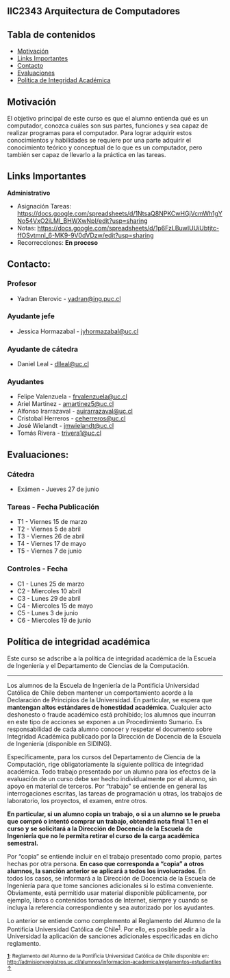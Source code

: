 ## IIC2343 Arquitectura de Computadores

## Tabla de contenidos
 * [Motivación](#motivación)
 * [Links Importantes](#links-importantes)
 * [Contacto](#contacto)
 * [Evaluaciones](#evaluaciones)
 * [Política de Integridad Académica](#política-de-integridad-académica)

## Motivación
El objetivo principal de este curso es que el alumno entienda qué es un computador, conozca cuáles son
sus partes, funciones y sea capaz de realizar programas para el computador. Para lograr adquirir
estos conocimientos y habilidades se requiere por una parte adquirir el conocimiento teórico y conceptual de
lo que es un computador, pero también ser capaz de llevarlo a la práctica en las tareas.

## Links Importantes
**Administrativo**
* Asignación Tareas: https://docs.google.com/spreadsheets/d/1NtsaQ8NPKCwHGjVcmWh1gYNo54VxO2iLMI_BHWXwNpI/edit?usp=sharing
* Notas: https://docs.google.com/spreadsheets/d/1p6FzLBuwIUUiUbtjtc-ffOSvtmnI_6-MK9-9V0dVDzw/edit?usp=sharing
* Recorrecciones: **En proceso**

## Contacto:
### Profesor
- Yadran Eterovic - yadran@ing.puc.cl
### Ayudante jefe
- Jessica Hormazabal - jyhormazabal@uc.cl
### Ayudante de cátedra
- Daniel Leal - dlleal@uc.cl
### Ayudantes
- Felipe Valenzuela - frvalenzuela@uc.cl
- Ariel Martinez - amartinez5@uc.cl
- Alfonso Irarrazaval - auirarrazaval@uc.cl
- Cristobal Herreros - ceherreros@uc.cl
- José Wielandt - jmwielandt@uc.cl
- Tomás Rivera - trivera1@uc.cl

## Evaluaciones:
### Cátedra
- Exámen - Jueves 27 de junio

### Tareas - Fecha Publicación

- T1 - Viernes 15 de marzo
- T2 - Viernes 5 de abril
- T3 - Viernes 26 de abril
- T4 - Viernes 17 de mayo
- T5 - Viernes 7 de junio

### Controles - Fecha

- C1 - Lunes 25 de marzo 
- C2 - Miercoles 10 abril
- C3 - Lunes 29 de abril
- C4 - Miercoles 15 de mayo
- C5 - Lunes 3 de junio
- C6 - Miercoles 19 de junio

## Política de integridad académica
Este curso se adscribe a la política de integridad académica de la Escuela de Ingeniería y el Departamento de Ciencias de la Computación.

---

Los alumnos de la Escuela de Ingeniería de la Pontificia Universidad Católica de Chile deben mantener un comportamiento acorde a la Declaración de Principios de la Universidad.  En particular, se espera que **mantengan altos estándares de honestidad académica**.  Cualquier acto deshonesto o fraude académico está prohibido; los alumnos que incurran en este tipo de acciones se exponen a un Procedimiento Sumario. Es responsabilidad de cada alumno conocer y respetar el documento sobre Integridad Académica publicado por la Dirección de Docencia de la Escuela de Ingeniería (disponible en SIDING).

Específicamente, para los cursos del Departamento de Ciencia de la Computación, rige obligatoriamente la siguiente política de integridad académica. Todo trabajo presentado por un alumno para los efectos de la evaluación de un curso debe ser hecho individualmente por el alumno, sin apoyo en material de terceros.  Por “trabajo” se entiende en general las interrogaciones escritas, las tareas de programación u otras, los trabajos de laboratorio, los proyectos, el examen, entre otros.

**En particular, si un alumno copia un trabajo, o si a un alumno se le prueba que compró o intentó comprar un trabajo, obtendrá nota final 1.1 en el curso y se solicitará a la Dirección de Docencia de la Escuela de Ingeniería que no le permita retirar el curso de la carga académica semestral.**

Por “copia” se entiende incluir en el trabajo presentado como propio, partes hechas por otra persona.  **En caso que corresponda a “copia” a otros alumnos, la sanción anterior se aplicará a todos los involucrados**.  En todos los casos, se informará a la Dirección de Docencia de la Escuela de Ingeniería para que tome sanciones adicionales si lo estima conveniente. Obviamente, está permitido usar material disponible públicamente, por ejemplo, libros o contenidos tomados de Internet, siempre y cuando se incluya la referencia correspondiente y sea autorizado por los ayudantes.

Lo anterior se entiende como complemento al Reglamento del Alumno de la Pontificia Universidad Católica de 
Chile<sup><a name="pucCLBack">[1](#pucCL)</a></sup>.  Por ello, es posible pedir a la Universidad la aplicación de sanciones adicionales especificadas en dicho reglamento.

<sub>**<a name="pucCL">[1](#pucCL)</a>**: Reglamento del Alumno de la Pontificia Universidad Católica de Chile disponible en: http://admisionyregistros.uc.cl/alumnos/informacion-academica/reglamentos-estudiantiles [&#8593;](#pucCLBack)</sub>

